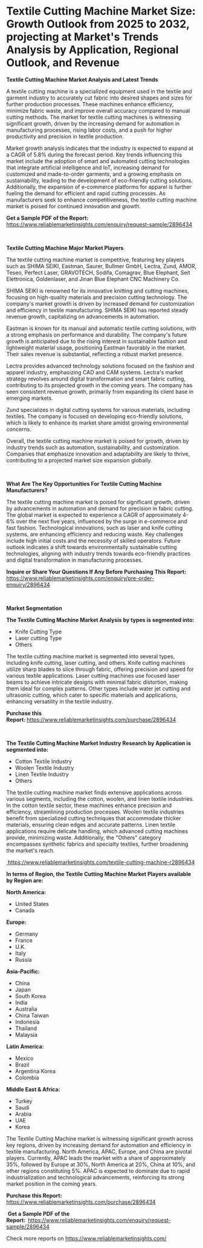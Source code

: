 <p><h1>Textile Cutting Machine Market Size: Growth Outlook from 2025 to 2032, projecting at Market's Trends Analysis by Application, Regional Outlook, and Revenue</h1></p><p><strong>Textile Cutting Machine Market Analysis and Latest Trends</strong></p>
<p><p>A textile cutting machine is a specialized equipment used in the textile and garment industry to accurately cut fabric into desired shapes and sizes for further production processes. These machines enhance efficiency, minimize fabric waste, and improve overall accuracy compared to manual cutting methods. The market for textile cutting machines is witnessing significant growth, driven by the increasing demand for automation in manufacturing processes, rising labor costs, and a push for higher productivity and precision in textile production. </p><p>Market growth analysis indicates that the industry is expected to expand at a CAGR of 5.8% during the forecast period. Key trends influencing this market include the adoption of smart and automated cutting technologies that integrate artificial intelligence and IoT, increasing demand for customized and made-to-order garments, and a growing emphasis on sustainability, leading to the development of eco-friendly cutting solutions. Additionally, the expansion of e-commerce platforms for apparel is further fueling the demand for efficient and rapid cutting processes. As manufacturers seek to enhance competitiveness, the textile cutting machine market is poised for continued innovation and growth.</p></p>
<p><strong>Get a Sample PDF of the Report:&nbsp;</strong> <a href="https://www.reliablemarketinsights.com/enquiry/request-sample/2896434?utm_campaign=2868&utm_medium=2&utm_source=Github&utm_content=ia&utm_term=15032025&utm_id=textile-cutting-machine">https://www.reliablemarketinsights.com/enquiry/request-sample/2896434</a></p>
<p>&nbsp;</p>
<p><strong>Textile Cutting Machine Major Market Players</strong></p>
<p><p>The textile cutting machine market is competitive, featuring key players such as SHIMA SEIKI, Eastman, Saurer, Bullmer GmbH, Lectra, Zund, AMOR, Teseo, Perfect Laser, GRAVOTECH, Sodifa, Comagrav, Blue Elephant, Seit Elettronica, Goldenlaser, and Jinan Blue Elephant CNC Machinery Co. </p><p>SHIMA SEIKI is renowned for its innovative knitting and cutting machines, focusing on high-quality materials and precision cutting technology. The company's market growth is driven by increased demand for customization and efficiency in textile manufacturing. SHIMA SEIKI has reported steady revenue growth, capitalizing on advancements in automation.</p><p>Eastman is known for its manual and automatic textile cutting solutions, with a strong emphasis on performance and durability. The company's future growth is anticipated due to the rising interest in sustainable fashion and lightweight material usage, positioning Eastman favorably in the market. Their sales revenue is substantial, reflecting a robust market presence.</p><p>Lectra provides advanced technology solutions focused on the fashion and apparel industry, emphasizing CAD and CAM systems. Lectra's market strategy revolves around digital transformation and smart fabric cutting, contributing to its projected growth in the coming years. The company has seen consistent revenue growth, primarily from expanding its client base in emerging markets.</p><p>Zund specializes in digital cutting systems for various materials, including textiles. The company is focused on developing eco-friendly solutions, which is likely to enhance its market share amidst growing environmental concerns. </p><p>Overall, the textile cutting machine market is poised for growth, driven by industry trends such as automation, sustainability, and customization. Companies that emphasize innovation and adaptability are likely to thrive, contributing to a projected market size expansion globally.</p></p>
<p>&nbsp;</p>
<p><strong>What Are The Key Opportunities For Textile Cutting Machine Manufacturers?</strong></p>
<p><p>The textile cutting machine market is poised for significant growth, driven by advancements in automation and demand for precision in fabric cutting. The global market is expected to experience a CAGR of approximately 4-6% over the next five years, influenced by the surge in e-commerce and fast fashion. Technological innovations, such as laser and knife cutting systems, are enhancing efficiency and reducing waste. Key challenges include high initial costs and the necessity of skilled operators. Future outlook indicates a shift towards environmentally sustainable cutting technologies, aligning with industry trends towards eco-friendly practices and digital transformation in manufacturing processes.</p></p>
<p><strong>Inquire or Share Your Questions If Any Before Purchasing This Report:</strong> <a href="https://www.reliablemarketinsights.com/enquiry/pre-order-enquiry/2896434?utm_campaign=2868&utm_medium=2&utm_source=Github&utm_content=ia&utm_term=15032025&utm_id=textile-cutting-machine">https://www.reliablemarketinsights.com/enquiry/pre-order-enquiry/2896434</a></p>
<p>&nbsp;</p>
<p><strong>Market Segmentation</strong></p>
<p><strong>The Textile Cutting Machine Market Analysis by types is segmented into:</strong></p>
<p><ul><li>Knife Cutting Type</li><li>Laser cutting Type</li><li>Others</li></ul></p>
<p><p>The textile cutting machine market is segmented into several types, including knife cutting, laser cutting, and others. Knife cutting machines utilize sharp blades to slice through fabric, offering precision and speed for various textile applications. Laser cutting machines use focused laser beams to achieve intricate designs with minimal fabric distortion, making them ideal for complex patterns. Other types include water jet cutting and ultrasonic cutting, which cater to specific materials and applications, enhancing versatility in the textile industry.</p></p>
<p><strong>Purchase this Report:&nbsp;</strong><a href="https://www.reliablemarketinsights.com/purchase/2896434?utm_campaign=2868&utm_medium=2&utm_source=Github&utm_content=ia&utm_term=15032025&utm_id=textile-cutting-machine">https://www.reliablemarketinsights.com/purchase/2896434</a></p>
<p>&nbsp;</p>
<p><strong>The Textile Cutting Machine Market Industry Research by Application is segmented into:</strong></p>
<p><ul><li>Cotton Textile Industry</li><li>Woolen Textile Industry</li><li>Linen Textile Industry</li><li>Others</li></ul></p>
<p><p>The textile cutting machine market finds extensive applications across various segments, including the cotton, woolen, and linen textile industries. In the cotton textile sector, these machines enhance precision and efficiency, streamlining production processes. Woolen textile industries benefit from specialized cutting techniques that accommodate thicker materials, ensuring clean edges and accurate patterns. Linen textile applications require delicate handling, which advanced cutting machines provide, minimizing waste. Additionally, the "Others" category encompasses synthetic fabrics and specialty textiles, further broadening the market's reach.</p></p>
<p><a href="https://www.reliablemarketinsights.com/textile-cutting-machine-r2896434?utm_campaign=2868&utm_medium=2&utm_source=Github&utm_content=ia&utm_term=15032025&utm_id=textile-cutting-machine">&nbsp;https://www.reliablemarketinsights.com/textile-cutting-machine-r2896434</a></p>
<p><strong>In terms of Region, the Textile Cutting Machine Market Players available by Region are:</strong></p>
<p>
    <p> <strong> North America: </strong>
        <ul>
            <li>United States</li>
            <li>Canada</li>
        </ul>
        </p> 
    <p> <strong> Europe: </strong>
        <ul>
            <li>Germany</li>
            <li>France</li>
            <li>U.K.</li>
            <li>Italy</li>
            <li>Russia</li>
        </ul>
        </p> 
    <p> <strong> Asia-Pacific: </strong>
        <ul>
            <li>China</li>
            <li>Japan</li>
            <li>South Korea</li>
            <li>India</li>
            <li>Australia</li>
            <li>China Taiwan</li>
            <li>Indonesia</li>
            <li>Thailand</li>
            <li>Malaysia</li>
        </ul>
        </p> 
    <p> <strong> Latin America: </strong>
        <ul>
            <li>Mexico</li>
            <li>Brazil</li>
            <li>Argentina Korea</li>
            <li>Colombia</li>
        </ul>
        </p> 
    <p> <strong> Middle East & Africa: </strong>
        <ul>
            <li>Turkey</li>
            <li>Saudi</li>
            <li>Arabia</li>
            <li>UAE</li>
            <li>Korea</li>
        </ul>
    </p>
    </p>
<p><p>The Textile Cutting Machine market is witnessing significant growth across key regions, driven by increasing demand for automation and efficiency in textile manufacturing. North America, APAC, Europe, and China are pivotal players. Currently, APAC leads the market with a share of approximately 35%, followed by Europe at 30%, North America at 20%, China at 10%, and other regions constituting 5%. APAC is expected to dominate due to rapid industrialization and technological advancements, reinforcing its strong market position in the coming years.</p></p>
<p><strong>Purchase this Report: </strong><a href="https://www.reliablemarketinsights.com/purchase/2896434?utm_campaign=2868&utm_medium=2&utm_source=Github&utm_content=ia&utm_term=15032025&utm_id=textile-cutting-machine">https://www.reliablemarketinsights.com/purchase/2896434</a></p>
<p>&nbsp;<strong>Get a Sample PDF of the Report:&nbsp;&nbsp;</strong><a href="https://www.reliablemarketinsights.com/enquiry/request-sample/2896434?utm_campaign=2868&utm_medium=2&utm_source=Github&utm_content=ia&utm_term=15032025&utm_id=textile-cutting-machine">https://www.reliablemarketinsights.com/enquiry/request-sample/2896434</a></p>
<p><strong></strong></p>
<p>Check more reports on <a href="https://www.reliablemarketinsights.com/?utm_campaign=2868&utm_medium=2&utm_source=Github&utm_content=ia&utm_term=15032025&utm_id=textile-cutting-machine">https://www.reliablemarketinsights.com/</a></p>